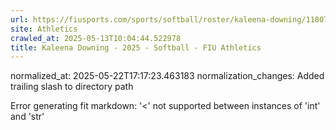 ```yaml
---
url: https://fiusports.com/sports/softball/roster/kaleena-downing/11807/
site: Athletics
crawled_at: 2025-05-13T10:04:44.522978
title: Kaleena Downing - 2025 - Softball - FIU Athletics
---
```

normalized_at: 2025-05-22T17:17:23.463183
normalization_changes: Added trailing slash to directory path

Error generating fit markdown: '<' not supported between instances of 'int' and 'str'